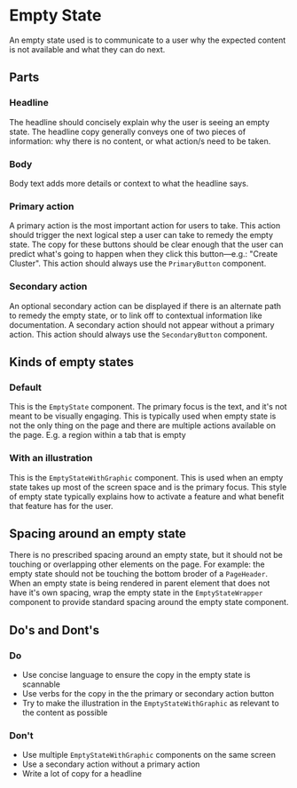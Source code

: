 # Empty State
An empty state used is to communicate to a user why the expected content is not available and what they can do next.

## Parts

### Headline
The headline should concisely explain why the user is seeing an empty state. The headline copy generally conveys one of two pieces of information: why there is no content, or what action/s need to be taken.

### Body
Body text adds more details or context to what the headline says.

### Primary action
A primary action is the most important action for users to take. This action should trigger the next logical step a user can take to remedy the empty state. The copy for these buttons should be clear enough that the user can predict what's going to happen when they click this button—e.g.: "Create Cluster". This action should always use the `PrimaryButton` component.

### Secondary action
An optional secondary action can be displayed if there is an alternate path to remedy the empty state, or to link off to contextual information like documentation. A secondary action should not appear without a primary action. This action should always use the `SecondaryButton` component.

## Kinds of empty states

### Default
This is the `EmptyState` component. The primary focus is the text, and it's not meant to be visually engaging. This is typically used when empty state is not the only thing on the page and there are multiple actions available on the page. E.g. a region within a tab that is empty

### With an illustration
This is the `EmptyStateWithGraphic` component. This is used when an empty state takes up most of the screen space and is the primary focus. This style of empty state typically explains how to activate a feature and what benefit that feature has for the user.

## Spacing around an empty state
There is no prescribed spacing around an empty state, but it should not be touching or overlapping other elements on the page. For example: the empty state should not be touching the bottom broder of a `PageHeader`.
When an empty state is being rendered in parent element that does not have it's own spacing, wrap the empty state in the `EmptyStateWrapper` component to provide standard spacing around the empty state component.

## Do's and Dont's

### Do
- Use concise language to ensure the copy in the empty state is scannable
- Use verbs for the copy in the the primary or secondary action button
- Try to make the illustration in the `EmptyStateWithGraphic` as relevant to the content as possible

### Don't
- Use multiple `EmptyStateWithGraphic` components on the same screen
- Use a secondary action without a primary action
- Write a lot of copy for a headline
